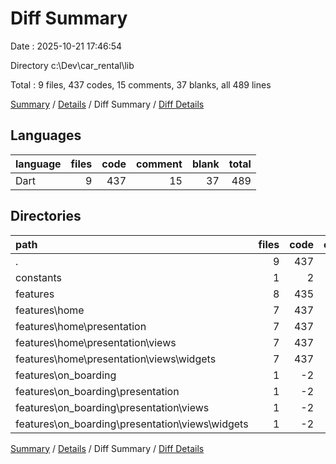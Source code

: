 # Diff Summary

Date : 2025-10-21 17:46:54

Directory c:\\Dev\\car_rental\\lib

Total : 9 files,  437 codes, 15 comments, 37 blanks, all 489 lines

[Summary](results.md) / [Details](details.md) / Diff Summary / [Diff Details](diff-details.md)

## Languages
| language | files | code | comment | blank | total |
| :--- | ---: | ---: | ---: | ---: | ---: |
| Dart | 9 | 437 | 15 | 37 | 489 |

## Directories
| path | files | code | comment | blank | total |
| :--- | ---: | ---: | ---: | ---: | ---: |
| . | 9 | 437 | 15 | 37 | 489 |
| constants | 1 | 2 | 4 | 2 | 8 |
| features | 8 | 435 | 11 | 35 | 481 |
| features\\home | 7 | 437 | 11 | 35 | 483 |
| features\\home\\presentation | 7 | 437 | 11 | 35 | 483 |
| features\\home\\presentation\\views | 7 | 437 | 11 | 35 | 483 |
| features\\home\\presentation\\views\\widgets | 7 | 437 | 11 | 35 | 483 |
| features\\on_boarding | 1 | -2 | 0 | 0 | -2 |
| features\\on_boarding\\presentation | 1 | -2 | 0 | 0 | -2 |
| features\\on_boarding\\presentation\\views | 1 | -2 | 0 | 0 | -2 |
| features\\on_boarding\\presentation\\views\\widgets | 1 | -2 | 0 | 0 | -2 |

[Summary](results.md) / [Details](details.md) / Diff Summary / [Diff Details](diff-details.md)